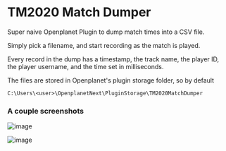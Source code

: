 # TM2020 Match Dumper

Super naive Openplanet Plugin to dump match times into a CSV file.

Simply pick a filename, and start recording as the match is played.

Every record in the dump has a timestamp, the track name, the player ID, the player username, and the time set in milliseconds.

The files are stored in Openplanet's plugin storage folder, so by default 

```
C:\Users\<user>\OpenplanetNext\PluginStorage\TM2020MatchDumper
```

### A couple screenshots

![image](https://github.com/piax93/TM2020MatchDumper/assets/9299307/eb1a9080-1392-4899-a66c-89bf0e88d517)

![image](https://github.com/piax93/TM2020MatchDumper/assets/9299307/0014ad6a-931f-4158-954a-369c464c4b30)

